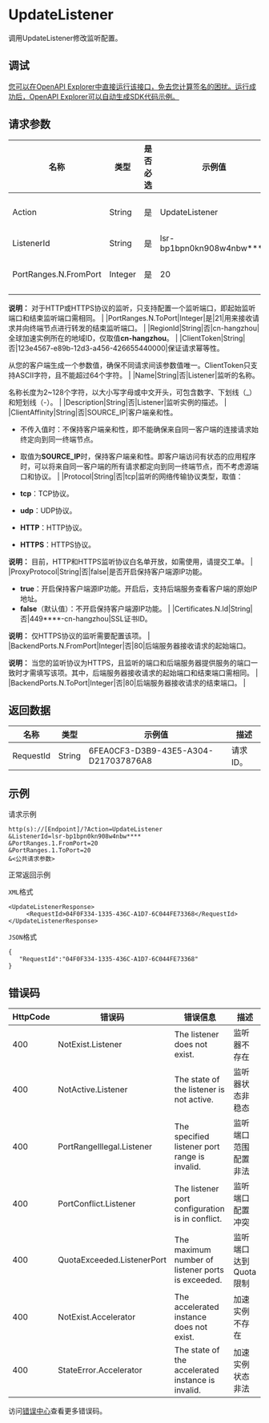 # UpdateListener

调用UpdateListener修改监听配置。

## 调试

[您可以在OpenAPI Explorer中直接运行该接口，免去您计算签名的困扰。运行成功后，OpenAPI Explorer可以自动生成SDK代码示例。](https://api.aliyun.com/#product=Ga&api=UpdateListener&type=RPC&version=2019-11-20)

## 请求参数

|名称|类型|是否必选|示例值|描述|
|--|--|----|---|--|
|Action|String|是|UpdateListener|系统规定参数。取值：**UpdateListener**。 |
|ListenerId|String|是|lsr-bp1bpn0kn908w4nbw\*\*\*\*|监听实例ID。 |
|PortRanges.N.FromPort|Integer|是|20|用来接收请求并向终端节点进行转发的起始监听端口。

 **说明：** 对于HTTP或HTTPS协议的监听，只支持配置一个监听端口，即起始监听端口和结束监听端口需相同。 |
|PortRanges.N.ToPort|Integer|是|21|用来接收请求并向终端节点进行转发的结束监听端口。 |
|RegionId|String|否|cn-hangzhou|全球加速实例所在的地域ID，仅取值**cn-hangzhou**。 |
|ClientToken|String|否|123e4567-e89b-12d3-a456-426655440000|保证请求幂等性。

 从您的客户端生成一个参数值，确保不同请求间该参数值唯一。ClientToken只支持ASCII字符，且不能超过64个字符。 |
|Name|String|否|Listener|监听的名称。

 名称长度为2~128个字符，以大小写字母或中文开头，可包含数字、下划线（\_）和短划线（-）。 |
|Description|String|否|Listener|监听实例的描述。 |
|ClientAffinity|String|否|SOURCE\_IP|客户端亲和性。

 -   不传入值时：不保持客户端亲和性，即不能确保来自同一客户端的连接请求始终定向到同一终端节点。
-   取值为**SOURCE\_IP**时，保持客户端亲和性。即客户端访问有状态的应用程序时，可以将来自同一客户端的所有请求都定向到同一终端节点，而不考虑源端口和协议。 |
|Protocol|String|否|tcp|监听的网络传输协议类型，取值：

 -   **tcp**：TCP协议。
-   **udp**：UDP协议。
-   **HTTP**：HTTP协议。
-   **HTTPS**：HTTPS协议。

 **说明：** 目前，HTTP和HTTPS监听协议白名单开放，如需使用，请提交工单。 |
|ProxyProtocol|String|否|false|是否开启保持客户端源IP功能。

 -   **true**：开启保持客户端源IP功能。开启后，支持后端服务查看客户端的原始IP地址。
-   **false**（默认值）：不开启保持客户端源IP功能。 |
|Certificates.N.Id|String|否|449\*\*\*\*-cn-hangzhou|SSL证书ID。

 **说明：** 仅HTTPS协议的监听需要配置该项。 |
|BackendPorts.N.FromPort|Integer|否|80|后端服务器接收请求的起始端口。

 **说明：** 当您的监听协议为HTTPS，且监听的端口和后端服务器提供服务的端口一致时才需填写该项。其中，后端服务器接收请求的起始端口和结束端口需相同。 |
|BackendPorts.N.ToPort|Integer|否|80|后端服务器接收请求的结束端口。 |

## 返回数据

|名称|类型|示例值|描述|
|--|--|---|--|
|RequestId|String|6FEA0CF3-D3B9-43E5-A304-D217037876A8|请求ID。 |

## 示例

请求示例

```
http(s)://[Endpoint]/?Action=UpdateListener
&ListenerId=lsr-bp1bpn0kn908w4nbw****
&PortRanges.1.FromPort=20
&PortRanges.1.ToPort=20
&<公共请求参数>
```

正常返回示例

`XML`格式

```
<UpdateListenerResponse>
     <RequestId>04F0F334-1335-436C-A1D7-6C044FE73368</RequestId>
</UpdateListenerResponse>
```

`JSON`格式

```
{
   "RequestId":"04F0F334-1335-436C-A1D7-6C044FE73368"
}
```

## 错误码

|HttpCode|错误码|错误信息|描述|
|--------|---|----|--|
|400|NotExist.Listener|The listener does not exist.|监听器不存在|
|400|NotActive.Listener|The state of the listener is not active.|监听器状态非稳态|
|400|PortRangeIllegal.Listener|The specified listener port range is invalid.|监听端口范围配置非法|
|400|PortConflict.Listener|The listener port configuration is in conflict.|监听端口配置冲突|
|400|QuotaExceeded.ListenerPort|The maximum number of listener ports is exceeded.|监听端口达到Quota限制|
|400|NotExist.Accelerator|The accelerated instance does not exist.|加速实例不存在|
|400|StateError.Accelerator|The state of the accelerated instance is invalid.|加速实例状态非法|

访问[错误中心](https://error-center.aliyun.com/status/product/Ga)查看更多错误码。

